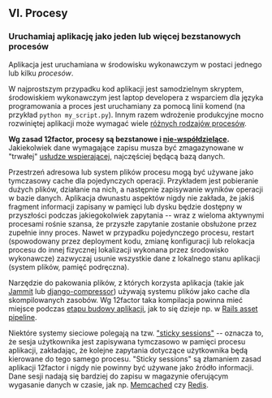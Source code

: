 ## VI. Procesy
### Uruchamiaj aplikację jako jeden lub więcej bezstanowych procesów

Aplikacja jest uruchamiana w środowisku wykonawczym w postaci jednego lub kilku *procesów*.

W najprostszym przypadku kod aplikacji jest samodzielnym skryptem, środowiskiem wykonawczym jest laptop developera z wsparciem dla języka programowania a proces jest uruchamiany za pomocą linii komend (na przykład `python my_script.py`). Innym razem wdrożenie produkcyjne mocno rozwiniętej aplikacji może wymagać wiele [różnych rodzajów procesów](./concurrency).

**Wg zasad 12factor, procesy są bezstanowe i [nie-współdzielące](http://en.wikipedia.org/wiki/Shared_nothing_architecture).**  Jakiekolwiek dane wymagające zapisu musza być zmagazynowane w "trwałej" [usłudze wspierającej](./backing-services), najczęściej będącą bazą danych.

Przestrzeń adresowa lub system plików procesu mogą być używane jako tymczasowy cache dla pojedynczych operacji. Przykładem jest pobieranie dużych plików, działanie na nich, a następnie zapisywanie wyników operacji w bazie danych. Aplikacja dwunastu aspektów nigdy nie zakłada, że jakiś fragment informacji zapisany w pamięci lub dysku będzie dostępny w przyszłości podczas jakiegokolwiek zapytania -- wraz z wieloma aktywnymi procesami rośnie szansa, że przyszłe zapytanie zostanie obsłużone przez zupełnie inny proces. Nawet w przypadku pojedynczego procesu, restart (spowodowany przez deployment kodu, zmianę konfiguracji lub relokacja procesu do innej fizycznej lokalizacji wykonana przez środowisko wykonawcze) zazwyczaj usunie wszystkie dane z lokalnego stanu aplikacji (system plików, pamięć podręczna).

Narzędzie do pakowania plików, z których korzysta aplikacja (takie jak [Jammit](http://documentcloud.github.com/jammit/) lub [django-compressor](http://django-compressor.readthedocs.org/)) używają systemu plików jako cache dla skompilowanych zasobów.  Wg 12factor taka kompilacja powinna mieć miejsce podczas [etapu budowy aplikacji](./build-release-run), jak to się dzieje np. w [Rails asset pipeline](http://guides.rubyonrails.org/asset_pipeline.html).

Niektóre systemy sieciowe polegają na tzw. ["sticky sessions"](http://en.wikipedia.org/wiki/Load_balancing_%28computing%29#Persistence) -- oznacza to, że sesja użytkownika jest zapisywana tymczasowo w pamięci procesu aplikacji, zakładając, że kolejne zapytania dotyczące użytkownika będą kierowane do tego samego procesu. "Sticky sessions" są złamaniem zasad aplikacji 12factor i nigdy nie powinny być używane jako źródło informacji. Dane sesji nadają się bardziej do zapisu w magazynie oferującym wygasanie danych w czasie, jak np. [Memcached](http://memcached.org/) czy [Redis](http://redis.io/).

